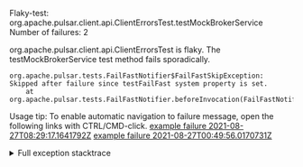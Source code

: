         
Flaky-test: org.apache.pulsar.client.api.ClientErrorsTest.testMockBrokerService
Number of failures: 2

org.apache.pulsar.client.api.ClientErrorsTest is flaky. The testMockBrokerService test method fails sporadically.

```
org.apache.pulsar.tests.FailFastNotifier$FailFastSkipException: Skipped after failure since testFailFast system property is set.
	at org.apache.pulsar.tests.FailFastNotifier.beforeInvocation(FailFastNotifier.java:88)

```

Usage tip: To enable automatic navigation to failure message, open the following links with CTRL/CMD-click.
[example failure 2021-08-27T08:29:17.1641792Z](https://github.com/apache/pulsar/runs/3441181143?check_suite_focus=true#step:9:1284)
[example failure 2021-08-27T00:49:56.0170731Z](https://github.com/apache/pulsar/runs/3438608157?check_suite_focus=true#step:9:1280)


<details>
<summary>Full exception stacktrace</summary>
<code><pre>
org.apache.pulsar.tests.FailFastNotifier$FailFastSkipException: Skipped after failure since testFailFast system property is set.
	at org.apache.pulsar.tests.FailFastNotifier.beforeInvocation(FailFastNotifier.java:88)

</pre></code>
</details>

